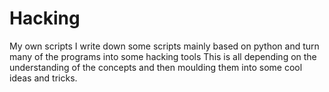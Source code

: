 # Hacking
My own scripts
I write down some scripts mainly based on python and turn many of the programs into some hacking tools
This is all depending on the understanding of the concepts and then moulding them into some cool ideas and tricks.
